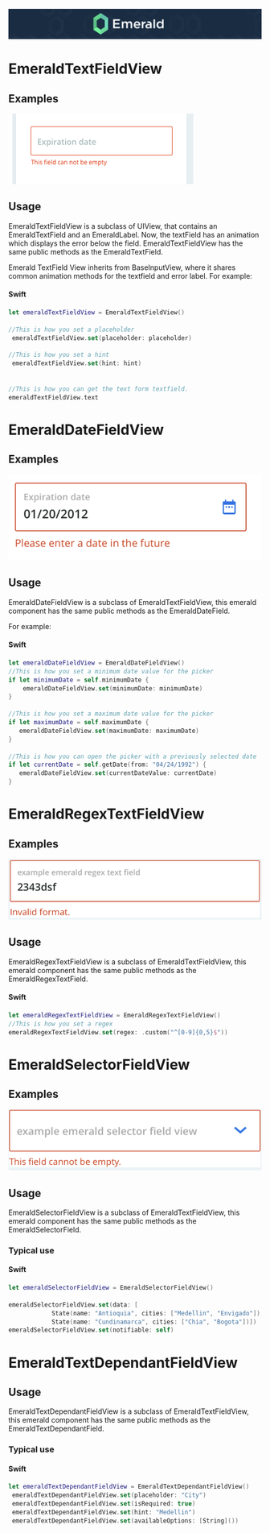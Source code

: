 <p align="center"><img src="/Resources/Images/Header.png" /></p>


# EmeraldTextFieldView
## Examples
<img src="/Resources/Images/textfieldview.png" />

## Usage

EmeraldTextFieldView is a subclass of UIView, that contains an EmeraldTextField and an EmeraldLabel. Now, the textField has an animation which displays the error below the field. EmeraldTextFieldView has the same public methods as the EmeraldTextField.

Emerald TextField View inherits from BaseInputView, where it shares common animation methods for the textfield and error label. For example:

#### Swift
```swift
let emeraldTextFieldView = EmeraldTextFieldView()

//This is how you set a placeholder
 emeraldTextFieldView.set(placeholder: placeholder)

//This is how you set a hint
 emeraldTextFieldView.set(hint: hint)
  

//This is how you can get the text form textfield.
emeraldTextFieldView.text
```



# EmeraldDateFieldView

## Examples

<img src="/Resources/Images/EmeraldDateFieldView.png" />

## Usage

EmeraldDateFieldView is a subclass of EmeraldTextFieldView, this emerald component has the same public methods as the EmeraldDateField.

 For example:

#### Swift
```swift
let emeraldDateFieldView = EmeraldDateFieldView()
//This is how you set a minimum date value for the picker
if let minimumDate = self.minimumDate {
    emeraldDateFieldView.set(minimumDate: minimumDate)
}

//This is how you set a maximum date value for the picker
if let maximumDate = self.maximumDate {
   emeraldDateFieldView.set(maximumDate: maximumDate)
}

//This is how you can open the picker with a previously selected date
if let currentDate = self.getDate(from: "04/24/1992") {
   emeraldDateFieldView.set(currentDateValue: currentDate)
}
```

## 

# EmeraldRegexTextFieldView

## Examples

<img src="/Resources/Images/emeraldregextextfieldview.png" />

## Usage

EmeraldRegexTextFieldView is a subclass of EmeraldTextFieldView, this emerald component has the same public methods as the EmeraldRegexTextField.

#### Swift
```swift
let emeraldRegexTextFieldView = EmeraldRegexTextFieldView()
//This is how you set a regex
emeraldRegexTextFieldView.set(regex: .custom("^[0-9]{0,5}$"))
```



# EmeraldSelectorFieldView

## Examples

<img src="/Resources/Images/EmeraldSelectorFieldView.png" />

## Usage

EmeraldSelectorFieldView is a subclass of EmeraldTextFieldView, this emerald component has the same public methods as the EmeraldSelectorField.

### Typical use

#### Swift
```swift
let emeraldSelectorFieldView = EmeraldSelectorFieldView()

emeraldSelectorFieldView.set(data: [
            State(name: "Antioquia", cities: ["Medellin", "Envigado"]),
            State(name: "Cundinamarca", cities: ["Chia", "Bogota"])])
emeraldSelectorFieldView.set(notifiable: self)
```

# EmeraldTextDependantFieldView

## Usage

EmeraldTextDependantFieldView is a subclass of EmeraldTextFieldView, this emerald component has the same public methods as the EmeraldTextDependantField.

### Typical use

#### Swift

```swift
let emeraldTextDependantFieldView = EmeraldTextDependantFieldView()
 emeraldTextDependantFieldView.set(placeholder: "City")
 emeraldTextDependantFieldView.set(isRequired: true)
 emeraldTextDependantFieldView.set(hint: "Medellin")
 emeraldTextDependantFieldView.set(availableOptions: [String]())
```

# 
